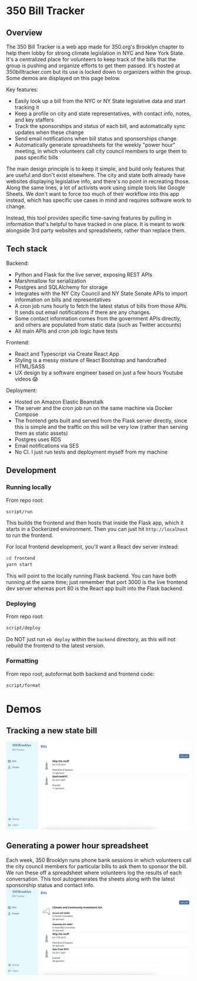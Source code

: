 # 350 Bill Tracker

## Overview
The 350 Bill Tracker is a web app made for 350.org's Brooklyn chapter to help them lobby for strong climate legislation in NYC and New York State. It's a centralized place for volunteers to keep track of the bills that the group is pushing
and organize efforts to get them passed. It's hosted at 350billtracker.com but its use is locked down to organizers within the group. Some demos are displayed on this page below.

Key features:
- Easily look up a bill from the NYC or NY State legislative data and start tracking it
- Keep a profile on city and state representatives, with contact info, notes, and key staffers
- Track the sponsorships and status of each bill, and automatically sync updates when these change
- Send email notifications when bill status and sponsorships change
- Automatically generate spreadsheets for the weekly "power hour" meeting, in which volunteers call city council members to urge them to pass specific bills

The main design principle is to keep it simple, and build only features that are useful and don't exist elsewhere. The city and state both already have websites displaying legislative info, and there's no point in recreating those. Along the same lines, a lot of activists work using simple tools like Google Sheets. We don't want to force too much of their workflow into this app instead, which has specific use cases in mind and requires software work to change.

Instead, this tool provides specific time-saving features by pulling in information that's helpful to have tracked in one place. It is
 meant to work alongside 3rd party websites and spreadsheets, rather than replace them.


## Tech stack
Backend:
- Python and Flask for the live server, exposing REST APIs
- Marshmallow for serialization
- Postgres and SQLAlchemy for storage
- Integrates with the NY City Council and NY State Senate APIs to import information on bills and representatives
- A cron job runs hourly to fetch the latest status of bills from those APIs. It sends out email notifications if there are any changes.
- Some contact information comes from the government APIs directly, and others are populated from static data (such as Twitter accounts)
- All main APIs and cron job logic have tests

Frontend:
- React and Typescript via Create React App
- Styling is a messy mixture of React Bootstrap and handcrafted HTML/SASS
- UX design by a software engineer based on just a few hours Youtube videos 😱

Deployment:
- Hosted on Amazon Elastic Beanstalk
- The server and the cron job run on the same machine via Docker Compose
- The frontend gets built and served from the Flask server directly, since this is simple and the traffic on this will be very low (rather than serving them as static assets)
- Postgres uses RDS
- Email notifications via SES
- No CI. I just run tests and deployment myself from my machine

## Development

### Running locally

From repo root:
```bash
script/run
```

This builds the frontend and then hosts that inside the Flask app, which it starts in a Dockerized environment. Then you can
just hit `http://localhost` to run the frontend.

For local frontend development, you'll want a React dev server instead:
```bash
cd frontend
yarn start
```

This will point to the locally running Flask backend. You can have both running at the same time; just remember that port 3000 is the live frontend dev server whereas port 80 is the React app built into the Flask backend.

### Deploying

From repo root:
```bash
script/deploy
```

Do NOT just run `eb deploy` within the `backend` directory, as this will not rebuild the frontend to the latest version.

### Formatting
From repo root, autoformat both backend and frontend code:
```bash
script/format
```


# Demos
## Tracking a new state bill
![Tracking a new state bill](demo/track-state-bill.gif) 

## Generating a power hour spreadsheet
Each week, 350 Brooklyn runs phone bank sessions in which volunteers call the city
council members for particular bills to ask them to sponsor the bill. We run these
off a spreadsheet where volunteers log the results of each conversation. This tool
autogenerates the sheets along with the latest sponsorship status and contact info.
![Generating a power hour](demo/power-hour.gif)
